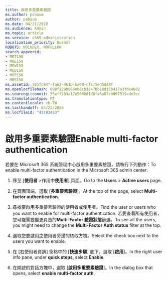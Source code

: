 ```yaml
---
title: 啟用多重要素驗證
ms.author: pebaum
author: pebaum
ms.date: 04/21/2020
ms.audience: Admin
ms.topic: article
ms.service: o365-administration
localization_priority: Normal
ROBOTS: NOINDEX, NOFOLLOW
search.appverid:
- MET150
- MOE150
- MEW150
- MED150
- MOP150
- MBS150
ms.assetid: 785fc94f-fa62-461b-ba00-cf875e45d48f
ms.openlocfilehash: 098f129b068eb6cb3847bb18d15b417a3fde4602
ms.sourcegitcommit: 55eff703a17e500681d8fa6a87eb067019ade3cc
ms.translationtype: MT
ms.contentlocale: zh-TW
ms.lasthandoff: 04/22/2020
ms.locfileid: "43703453"
---
```

# <a name="enable-multi-factor-authentication"></a><span data-ttu-id="b6541-102">啟用多重要素驗證</span><span class="sxs-lookup"><span data-stu-id="b6541-102">Enable multi-factor authentication</span></span>

<span data-ttu-id="b6541-103">若要在 Microsoft 365 系統管理中心啟用多重要素驗證，請執行下列動作：</span><span class="sxs-lookup"><span data-stu-id="b6541-103">To enable multi-factor authentication in the Microsoft 365 admin center:</span></span>

1. <span data-ttu-id="b6541-104">移至 [**使用者** \>作用中**使用者**] 頁面。</span><span class="sxs-lookup"><span data-stu-id="b6541-104">Go to the **Users** \> **Active users** page.</span></span>
    
2. <span data-ttu-id="b6541-105">在頁面頂端，選取 [**多重要素驗證**]。</span><span class="sxs-lookup"><span data-stu-id="b6541-105">At the top of the page, select **Multi-factor authentication**.</span></span> 
    
3. <span data-ttu-id="b6541-106">尋找要啟用多重要素驗證的使用者或使用者。</span><span class="sxs-lookup"><span data-stu-id="b6541-106">Find the user or users who you want to enable for multi-factor authentication.</span></span> <span data-ttu-id="b6541-107">若要查看所有使用者，您可能需要變更頁首的**Multi-Factor 驗證狀態**篩選。</span><span class="sxs-lookup"><span data-stu-id="b6541-107">To see all the users, you might need to change the **Multi-Factor Auth status** filter at the top.</span></span>
    
4. <span data-ttu-id="b6541-108">選取您要啟用之使用者旁邊的核取方塊。</span><span class="sxs-lookup"><span data-stu-id="b6541-108">Select the check box next to the users you want to enable.</span></span>
    
5.  <span data-ttu-id="b6541-109">在 [右使用者資訊] 窗格中的 [**快速步驟**] 底下，選取 [**啟用**]。</span><span class="sxs-lookup"><span data-stu-id="b6541-109">In the right user info pane, under **quick steps**, select **Enable**.</span></span> 
    
6. <span data-ttu-id="b6541-110">在開啟的對話方塊中，選取 [**啟用多重要素驗證**]。</span><span class="sxs-lookup"><span data-stu-id="b6541-110">In the dialog box that opens, select **enable multi-factor auth**.</span></span> 
    

